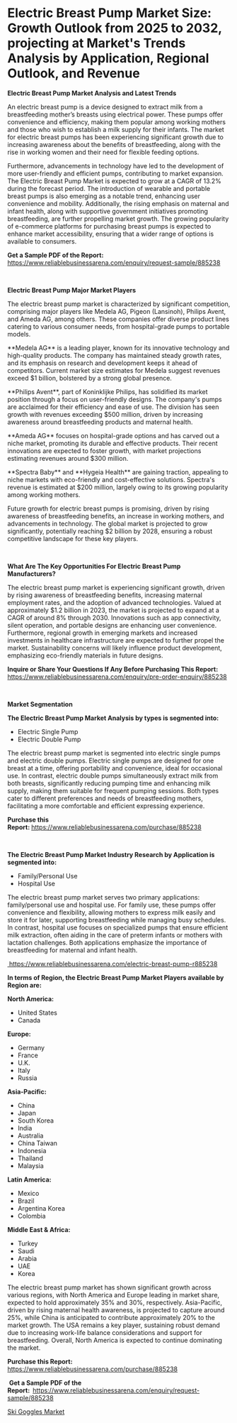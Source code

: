 <p><h1>Electric Breast Pump Market Size: Growth Outlook from 2025 to 2032, projecting at Market's Trends Analysis by Application, Regional Outlook, and Revenue</h1></p><p><strong>Electric Breast Pump Market Analysis and Latest Trends</strong></p>
<p><p>An electric breast pump is a device designed to extract milk from a breastfeeding mother’s breasts using electrical power. These pumps offer convenience and efficiency, making them popular among working mothers and those who wish to establish a milk supply for their infants. The market for electric breast pumps has been experiencing significant growth due to increasing awareness about the benefits of breastfeeding, along with the rise in working women and their need for flexible feeding options.</p><p>Furthermore, advancements in technology have led to the development of more user-friendly and efficient pumps, contributing to market expansion. The Electric Breast Pump Market is expected to grow at a CAGR of 13.2% during the forecast period. The introduction of wearable and portable breast pumps is also emerging as a notable trend, enhancing user convenience and mobility. Additionally, the rising emphasis on maternal and infant health, along with supportive government initiatives promoting breastfeeding, are further propelling market growth. The growing popularity of e-commerce platforms for purchasing breast pumps is expected to enhance market accessibility, ensuring that a wider range of options is available to consumers.</p></p>
<p><strong>Get a Sample PDF of the Report:&nbsp;</strong> <a href="https://www.reliablebusinessarena.com/enquiry/request-sample/885238?utm_campaign=3515&utm_medium=2&utm_source=Github&utm_content=ia&utm_term=05042025&utm_id=electric-breast-pump">https://www.reliablebusinessarena.com/enquiry/request-sample/885238</a></p>
<p>&nbsp;</p>
<p><strong>Electric Breast Pump Major Market Players</strong></p>
<p><p>The electric breast pump market is characterized by significant competition, comprising major players like Medela AG, Pigeon (Lansinoh), Philips Avent, and Ameda AG, among others. These companies offer diverse product lines catering to various consumer needs, from hospital-grade pumps to portable models.</p><p>**Medela AG** is a leading player, known for its innovative technology and high-quality products. The company has maintained steady growth rates, and its emphasis on research and development keeps it ahead of competitors. Current market size estimates for Medela suggest revenues exceed $1 billion, bolstered by a strong global presence.</p><p>**Philips Avent**, part of Koninklijke Philips, has solidified its market position through a focus on user-friendly designs. The company's pumps are acclaimed for their efficiency and ease of use. The division has seen growth with revenues exceeding $500 million, driven by increasing awareness around breastfeeding products and maternal health.</p><p>**Ameda AG** focuses on hospital-grade options and has carved out a niche market, promoting its durable and effective products. Their recent innovations are expected to foster growth, with market projections estimating revenues around $300 million.</p><p>**Spectra Baby** and **Hygeia Health** are gaining traction, appealing to niche markets with eco-friendly and cost-effective solutions. Spectra's revenue is estimated at $200 million, largely owing to its growing popularity among working mothers.</p><p>Future growth for electric breast pumps is promising, driven by rising awareness of breastfeeding benefits, an increase in working mothers, and advancements in technology. The global market is projected to grow significantly, potentially reaching $2 billion by 2028, ensuring a robust competitive landscape for these key players.</p></p>
<p>&nbsp;</p>
<p><strong>What Are The Key Opportunities For Electric Breast Pump Manufacturers?</strong></p>
<p><p>The electric breast pump market is experiencing significant growth, driven by rising awareness of breastfeeding benefits, increasing maternal employment rates, and the adoption of advanced technologies. Valued at approximately $1.2 billion in 2023, the market is projected to expand at a CAGR of around 8% through 2030. Innovations such as app connectivity, silent operation, and portable designs are enhancing user convenience. Furthermore, regional growth in emerging markets and increased investments in healthcare infrastructure are expected to further propel the market. Sustainability concerns will likely influence product development, emphasizing eco-friendly materials in future designs.</p></p>
<p><strong>Inquire or Share Your Questions If Any Before Purchasing This Report:</strong> <a href="https://www.reliablebusinessarena.com/enquiry/pre-order-enquiry/885238?utm_campaign=3515&utm_medium=2&utm_source=Github&utm_content=ia&utm_term=05042025&utm_id=electric-breast-pump">https://www.reliablebusinessarena.com/enquiry/pre-order-enquiry/885238</a></p>
<p>&nbsp;</p>
<p><strong>Market Segmentation</strong></p>
<p><strong>The Electric Breast Pump Market Analysis by types is segmented into:</strong></p>
<p><ul><li>Electric Single Pump</li><li>Electric Double Pump</li></ul></p>
<p><p>The electric breast pump market is segmented into electric single pumps and electric double pumps. Electric single pumps are designed for one breast at a time, offering portability and convenience, ideal for occasional use. In contrast, electric double pumps simultaneously extract milk from both breasts, significantly reducing pumping time and enhancing milk supply, making them suitable for frequent pumping sessions. Both types cater to different preferences and needs of breastfeeding mothers, facilitating a more comfortable and efficient expressing experience.</p></p>
<p><strong>Purchase this Report:&nbsp;</strong><a href="https://www.reliablebusinessarena.com/purchase/885238?utm_campaign=3515&utm_medium=2&utm_source=Github&utm_content=ia&utm_term=05042025&utm_id=electric-breast-pump">https://www.reliablebusinessarena.com/purchase/885238</a></p>
<p>&nbsp;</p>
<p><strong>The Electric Breast Pump Market Industry Research by Application is segmented into:</strong></p>
<p><ul><li>Family/Personal Use</li><li>Hospital Use</li></ul></p>
<p><p>The electric breast pump market serves two primary applications: family/personal use and hospital use. For family use, these pumps offer convenience and flexibility, allowing mothers to express milk easily and store it for later, supporting breastfeeding while managing busy schedules. In contrast, hospital use focuses on specialized pumps that ensure efficient milk extraction, often aiding in the care of preterm infants or mothers with lactation challenges. Both applications emphasize the importance of breastfeeding for maternal and infant health.</p></p>
<p><a href="https://www.reliablebusinessarena.com/electric-breast-pump-r885238?utm_campaign=3515&utm_medium=2&utm_source=Github&utm_content=ia&utm_term=05042025&utm_id=electric-breast-pump">&nbsp;https://www.reliablebusinessarena.com/electric-breast-pump-r885238</a></p>
<p><strong>In terms of Region, the Electric Breast Pump Market Players available by Region are:</strong></p>
<p>
    <p> <strong> North America: </strong>
        <ul>
            <li>United States</li>
            <li>Canada</li>
        </ul>
        </p> 
    <p> <strong> Europe: </strong>
        <ul>
            <li>Germany</li>
            <li>France</li>
            <li>U.K.</li>
            <li>Italy</li>
            <li>Russia</li>
        </ul>
        </p> 
    <p> <strong> Asia-Pacific: </strong>
        <ul>
            <li>China</li>
            <li>Japan</li>
            <li>South Korea</li>
            <li>India</li>
            <li>Australia</li>
            <li>China Taiwan</li>
            <li>Indonesia</li>
            <li>Thailand</li>
            <li>Malaysia</li>
        </ul>
        </p> 
    <p> <strong> Latin America: </strong>
        <ul>
            <li>Mexico</li>
            <li>Brazil</li>
            <li>Argentina Korea</li>
            <li>Colombia</li>
        </ul>
        </p> 
    <p> <strong> Middle East & Africa: </strong>
        <ul>
            <li>Turkey</li>
            <li>Saudi</li>
            <li>Arabia</li>
            <li>UAE</li>
            <li>Korea</li>
        </ul>
    </p>
    </p>
<p><p>The electric breast pump market has shown significant growth across various regions, with North America and Europe leading in market share, expected to hold approximately 35% and 30%, respectively. Asia-Pacific, driven by rising maternal health awareness, is projected to capture around 25%, while China is anticipated to contribute approximately 20% to the market growth. The USA remains a key player, sustaining robust demand due to increasing work-life balance considerations and support for breastfeeding. Overall, North America is expected to continue dominating the market.</p></p>
<p><strong>Purchase this Report: </strong><a href="https://www.reliablebusinessarena.com/purchase/885238?utm_campaign=3515&utm_medium=2&utm_source=Github&utm_content=ia&utm_term=05042025&utm_id=electric-breast-pump">https://www.reliablebusinessarena.com/purchase/885238</a></p>
<p>&nbsp;<strong>Get a Sample PDF of the Report:&nbsp;&nbsp;</strong><a href="https://www.reliablebusinessarena.com/enquiry/request-sample/885238?utm_campaign=3515&utm_medium=2&utm_source=Github&utm_content=ia&utm_term=05042025&utm_id=electric-breast-pump">https://www.reliablebusinessarena.com/enquiry/request-sample/885238</a></p>
<p><strong></strong></p>
<p><p><a href="https://github.com/wyettillesr4/Market-Research-Report-List-1/blob/main/ski-goggles-market.md?utm_campaign=3515&utm_medium=2&utm_source=Github&utm_content=ia&utm_term=05042025&utm_id=electric-breast-pump">Ski Goggles Market</a></p></p>